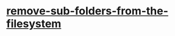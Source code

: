 # [remove-sub-folders-from-the-filesystem](https://leetcode-cn.com/problems/remove-sub-folders-from-the-filesystem)
